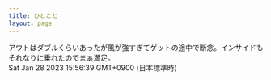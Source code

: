 ```yaml
---
title: ひとこと
layout: page
---
```

<div class="box" dt="1674888999598">
  アウトはダブルくらいあったが風が強すぎてゲットの途中で断念。インサイドもそれなりに乗れたのでまぁ満足。
  <div class="content is-small">Sat Jan 28 2023 15:56:39 GMT+0900 (日本標準時)</div>
</div>